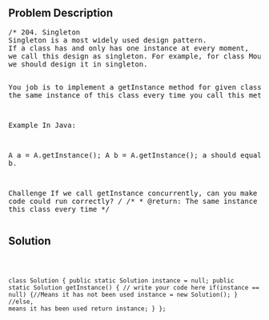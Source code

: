 <!--
<style>
  body { font-family: Arial, sans-serif; }
  .container { max-width: 200px; margin: 0 auto; padding: 10px; }
  .comment-block { background-color: #f9f9f9; padding: 10px; border-left: 5px solid #ccc; width: 200px; margin: 20px auto; overflow-wrap: break-word; white-space: pre-wrap; }
  .code-block { background-color: #f4f4f4; padding: 10px; border: 1px solid #ddd; width: 50%; margin: 20px auto; overflow-wrap: break-word; white-space: pre-wrap; }
</style>
-->

<div class='container'>
<h2>Problem Description</h2>
<div class='comment-block'>
<pre>
/* 204. Singleton
Singleton is a most widely used design pattern. 
If a class has and only has one instance at every moment,
we call this design as singleton. For example, for class Mouse (not a animal mouse), 
we should design it in singleton.

You job is to implement a getInstance method for given class, return the same instance of this 
class every time you call this method.

Example
In Java:

A a = A.getInstance();
A b = A.getInstance();
a should equal to b.

Challenge
If we call getInstance concurrently, can you make sure your code could run correctly?
*/
    /**
     * @return: The same instance of this class every time
     */
</pre>
</div>

<h2>Solution</h2>
<div class='code-block'>
<pre><code class='language-java'>

class Solution {
    public static Solution instance = null;
    public static Solution getInstance() {
        // write your code here
        if(instance == null) {//Means it has not been used
            instance = new Solution();
        }
        //else, means it has been used
        return instance;
    }
};</code></pre>
</div>
</div>
